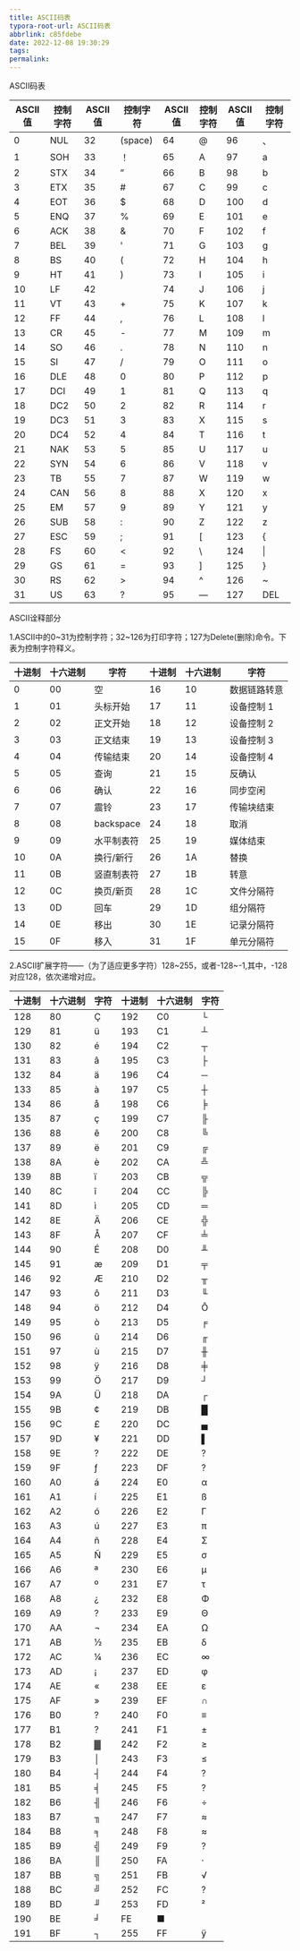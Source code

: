 ```yaml
---
title: ASCII码表
typora-root-url: ASCII码表
abbrlink: c85fdebe
date: 2022-12-08 19:30:29
tags:
permalink:
---
```




ASCII码表

| ASCII值 | 控制字符 | ASCII值 | 控制字符 | ASCII值 | 控制字符 | ASCII值 | 控制字符 |
| ------- | -------- | ------- | -------- | ------- | -------- | ------- | -------- |
| 0       | NUL      | 32      | (space)  | 64      | @        | 96      | 、       |
| 1       | SOH      | 33      | ！       | 65      | A        | 97      | a        |
| 2       | STX      | 34      | ”        | 66      | B        | 98      | b        |
| 3       | ETX      | 35      | #        | 67      | C        | 99      | c        |
| 4       | EOT      | 36      | $        | 68      | D        | 100     | d        |
| 5       | ENQ      | 37      | %        | 69      | E        | 101     | e        |
| 6       | ACK      | 38      | &        | 70      | F        | 102     | f        |
| 7       | BEL      | 39      | '        | 71      | G        | 103     | g        |
| 8       | BS       | 40      | (        | 72      | H        | 104     | h        |
| 9       | HT       | 41      | )        | 73      | I        | 105     | i        |
| 10      | LF       | 42      |          | 74      | J        | 106     | j        |
| 11      | VT       | 43      | +        | 75      | K        | 107     | k        |
| 12      | FF       | 44      | ,        | 76      | L        | 108     | l        |
| 13      | CR       | 45      | -        | 77      | M        | 109     | m        |
| 14      | SO       | 46      | .        | 78      | N        | 110     | n        |
| 15      | SI       | 47      | /        | 79      | O        | 111     | o        |
| 16      | DLE      | 48      | 0        | 80      | P        | 112     | p        |
| 17      | DCI      | 49      | 1        | 81      | Q        | 113     | q        |
| 18      | DC2      | 50      | 2        | 82      | R        | 114     | r        |
| 19      | DC3      | 51      | 3        | 83      | X        | 115     | s        |
| 20      | DC4      | 52      | 4        | 84      | T        | 116     | t        |
| 21      | NAK      | 53      | 5        | 85      | U        | 117     | u        |
| 22      | SYN      | 54      | 6        | 86      | V        | 118     | v        |
| 23      | TB       | 55      | 7        | 87      | W        | 119     | w        |
| 24      | CAN      | 56      | 8        | 88      | X        | 120     | x        |
| 25      | EM       | 57      | 9        | 89      | Y        | 121     | y        |
| 26      | SUB      | 58      | :        | 90      | Z        | 122     | z        |
| 27      | ESC      | 59      | ;        | 91      | [        | 123     | {        |
| 28      | FS       | 60      | <        | 92      | \        | 124     | \|       |
| 29      | GS       | 61      | =        | 93      | ]        | 125     | }        |
| 30      | RS       | 62      | >        | 94      | ^        | 126     | ~        |
| 31      | US       | 63      | ?        | 95      | —        | 127     | DEL      |

ASCII诠释部分

1.ASCII中的0~31为控制字符；32~126为打印字符；127为Delete(删除)命令。下表为控制字符释义。

| 十进制 | 十六进制 | 字符       | 十进制 | 十六进制 | 字符         |
| ------ | -------- | ---------- | ------ | -------- | ------------ |
| 0      | 00       | 空         | 16     | 10       | 数据链路转意 |
| 1      | 01       | 头标开始   | 17     | 11       | 设备控制 1   |
| 2      | 02       | 正文开始   | 18     | 12       | 设备控制 2   |
| 3      | 03       | 正文结束   | 19     | 13       | 设备控制 3   |
| 4      | 04       | 传输结束   | 20     | 14       | 设备控制 4   |
| 5      | 05       | 查询       | 21     | 15       | 反确认       |
| 6      | 06       | 确认       | 22     | 16       | 同步空闲     |
| 7      | 07       | 震铃       | 23     | 17       | 传输块结束   |
| 8      | 08       | backspace  | 24     | 18       | 取消         |
| 9      | 09       | 水平制表符 | 25     | 19       | 媒体结束     |
| 10     | 0A       | 换行/新行  | 26     | 1A       | 替换         |
| 11     | 0B       | 竖直制表符 | 27     | 1B       | 转意         |
| 12     | 0C       | 换页/新页  | 28     | 1C       | 文件分隔符   |
| 13     | 0D       | 回车       | 29     | 1D       | 组分隔符     |
| 14     | 0E       | 移出       | 30     | 1E       | 记录分隔符   |
| 15     | 0F       | 移入       | 31     | 1F       | 单元分隔符   |

2.ASCII扩展字符——（为了适应更多字符）128~255，或者-128~-1,其中，-128对应128，依次递增对应。

| 十进制 | 十六进制 | 字符 | 十进制 | 十六进制 | 字符 |
| ------ | -------- | ---- | ------ | -------- | ---- |
| 128    | 80       | Ç    | 192    | C0       | └    |
| 129    | 81       | ü    | 193    | C1       | ┴    |
| 130    | 82       | é    | 194    | C2       | ┬    |
| 131    | 83       | â    | 195    | C3       | ├    |
| 132    | 84       | ä    | 196    | C4       | ─    |
| 133    | 85       | à    | 197    | C5       | ┼    |
| 134    | 86       | å    | 198    | C6       | ╞    |
| 135    | 87       | ç    | 199    | C7       | ╟    |
| 136    | 88       | ê    | 200    | C8       | ╚    |
| 137    | 89       | ë    | 201    | C9       | ╔    |
| 138    | 8A       | è    | 202    | CA       | ╩    |
| 139    | 8B       | ï    | 203    | CB       | ╦    |
| 140    | 8C       | î    | 204    | CC       | ╠    |
| 141    | 8D       | ì    | 205    | CD       | ═    |
| 142    | 8E       | Ä    | 206    | CE       | ╬    |
| 143    | 8F       | Å    | 207    | CF       | ╧    |
| 144    | 90       | É    | 208    | D0       | ╨    |
| 145    | 91       | æ    | 209    | D1       | ╤    |
| 146    | 92       | Æ    | 210    | D2       | ╥    |
| 147    | 93       | ô    | 211    | D3       | ╙    |
| 148    | 94       | ö    | 212    | D4       | Ô    |
| 149    | 95       | ò    | 213    | D5       | ╒    |
| 150    | 96       | û    | 214    | D6       | ╓    |
| 151    | 97       | ù    | 215    | D7       | ╫    |
| 152    | 98       | ÿ    | 216    | D8       | ╪    |
| 153    | 99       | Ö    | 217    | D9       | ┘    |
| 154    | 9A       | Ü    | 218    | DA       | ┌    |
| 155    | 9B       | ¢    | 219    | DB       | █    |
| 156    | 9C       | £    | 220    | DC       | ▄    |
| 157    | 9D       | ¥    | 221    | DD       | ▌    |
| 158    | 9E       | ?    | 222    | DE       | ?    |
| 159    | 9F       | ƒ    | 223    | DF       | ?    |
| 160    | A0       | á    | 224    | E0       | α    |
| 161    | A1       | í    | 225    | E1       | ß    |
| 162    | A2       | ó    | 226    | E2       | Γ    |
| 163    | A3       | ú    | 227    | E3       | π    |
| 164    | A4       | ñ    | 228    | E4       | Σ    |
| 165    | A5       | Ñ    | 229    | E5       | σ    |
| 166    | A6       | ª    | 230    | E6       | µ    |
| 167    | A7       | º    | 231    | E7       | τ    |
| 168    | A8       | ¿    | 232    | E8       | Φ    |
| 169    | A9       | ?    | 233    | E9       | Θ    |
| 170    | AA       | ¬    | 234    | EA       | Ω    |
| 171    | AB       | ½    | 235    | EB       | δ    |
| 172    | AC       | ¼    | 236    | EC       | ∞    |
| 173    | AD       | ¡    | 237    | ED       | φ    |
| 174    | AE       | «    | 238    | EE       | ε    |
| 175    | AF       | »    | 239    | EF       | ∩    |
| 176    | B0       | ?    | 240    | F0       | ≡    |
| 177    | B1       | ?    | 241    | F1       | ±    |
| 178    | B2       | ▓    | 242    | F2       | ≥    |
| 179    | B3       | │    | 243    | F3       | ≤    |
| 180    | B4       | ┤    | 244    | F4       | ?    |
| 181    | B5       | ╡    | 245    | F5       | ?    |
| 182    | B6       | ╢    | 246    | F6       | ÷    |
| 183    | B7       | ╖    | 247    | F7       | ≈    |
| 184    | B8       | ╕    | 248    | F8       | ≈    |
| 185    | B9       | ╣    | 249    | F9       | ?    |
| 186    | BA       | ║    | 250    | FA       | ·    |
| 187    | BB       | ╗    | 251    | FB       | √    |
| 188    | BC       | ╝    | 252    | FC       | ?    |
| 189    | BD       | ╜    | 253    | FD       | ²    |
| 190    | BE       | ╛    | FE     | ■        |      |
| 191    | BF       | ┐    | 255    | FF       | ÿ    |

 